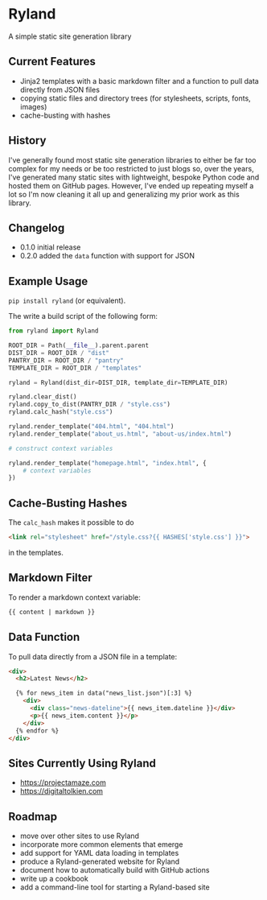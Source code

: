 # Ryland

A simple static site generation library


## Current Features

- Jinja2 templates with a basic markdown filter and a function to pull data directly from JSON files
- copying static files and directory trees (for stylesheets, scripts, fonts, images)
- cache-busting with hashes


## History

I've generally found most static site generation libraries to either be far too complex for my needs or be too restricted to just blogs so, over the years, I've generated many static sites with lightweight, bespoke Python code and hosted them on GitHub pages. However, I've ended up repeating myself a lot so I'm now cleaning it all up and generalizing my prior work as this library.


## Changelog

- 0.1.0 initial release
- 0.2.0 added the `data` function with support for JSON


## Example Usage

`pip install ryland` (or equivalent).

The write a build script of the following form:

```python
from ryland import Ryland

ROOT_DIR = Path(__file__).parent.parent
DIST_DIR = ROOT_DIR / "dist"
PANTRY_DIR = ROOT_DIR / "pantry"
TEMPLATE_DIR = ROOT_DIR / "templates"

ryland = Ryland(dist_dir=DIST_DIR, template_dir=TEMPLATE_DIR)

ryland.clear_dist()
ryland.copy_to_dist(PANTRY_DIR / "style.css")
ryland.calc_hash("style.css")

ryland.render_template("404.html", "404.html")
ryland.render_template("about_us.html", "about-us/index.html")

# construct context variables

ryland.render_template("homepage.html", "index.html", {
    # context variables
})
```

## Cache-Busting Hashes

The `calc_hash` makes it possible to do

```html
<link rel="stylesheet" href="/style.css?{{ HASHES['style.css'] }}">
```

in the templates.


## Markdown Filter

To render a markdown context variable:

```html
{{ content | markdown }}
```


## Data Function

To pull data directly from a JSON file in a template:

```html
<div>
  <h2>Latest News</h2>

  {% for news_item in data("news_list.json")[:3] %}
    <div>
      <div class="news-dateline">{{ news_item.dateline }}</div>
      <p>{{ news_item.content }}</p>
    </div>
  {% endfor %}
</div>
```

## Sites Currently Using Ryland

- <https://projectamaze.com>
- <https://digitaltolkien.com>


## Roadmap

- move over other sites to use Ryland
- incorporate more common elements that emerge
- add support for YAML data loading in templates
- produce a Ryland-generated website for Ryland
- document how to automatically build with GitHub actions
- write up a cookbook
- add a command-line tool for starting a Ryland-based site
